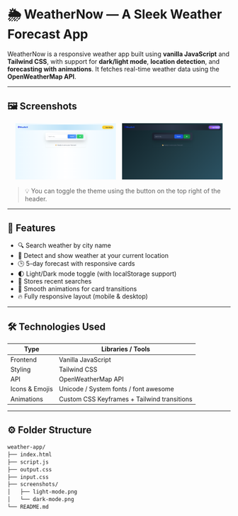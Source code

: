# 🌦 WeatherNow — A Sleek Weather Forecast App

WeatherNow is a responsive weather app built using **vanilla JavaScript** and **Tailwind CSS**, with support for **dark/light mode**, **location detection**, and **forecasting with animations**. It fetches real-time weather data using the **OpenWeatherMap API**.

---

## 🖼️ Screenshots

<!-- ### ☀️ Light Mode

![Light Mode Screenshot](./screenshorts/w_light.png)

### 🌙 Dark Mode

![Dark Mode Screenshot](./screenshorts/w_dark.png) -->
<p align="center">
  <img src="./screenshots/w_light.png" alt="Light Mode" width="45%" style="margin-right:10px;">
  <img src="./screenshots/w_dark.png" alt="Dark Mode" width="45%">
</p>


> 💡 You can toggle the theme using the button on the top right of the header.

---

## 🚀 Features

- 🔍 Search weather by city name
- 📍 Detect and show weather at your current location
- 🕒 5-day forecast with responsive cards
- 🌓 Light/Dark mode toggle (with localStorage support)
- 💾 Stores recent searches
- 🎨 Smooth animations for card transitions
- 🔥 Fully responsive layout (mobile & desktop)

---

## 🛠️ Technologies Used

| Type           | Libraries / Tools          |
|----------------|----------------------------|
| Frontend       | Vanilla JavaScript         |
| Styling        | Tailwind CSS               |
| API            | OpenWeatherMap API         |
| Icons & Emojis | Unicode / System fonts / font awesome    |
| Animations     | Custom CSS Keyframes + Tailwind transitions |

---

## ⚙️ Folder Structure

```bash
weather-app/
├── index.html
├── script.js
├── output.css
├── input.css
├── screenshots/
│   ├── light-mode.png
│   └── dark-mode.png
└── README.md


